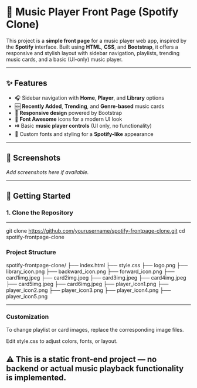 # 🎵 Music Player Front Page (Spotify Clone)

This project is a **simple front page** for a music player web app, inspired by the **Spotify** interface. Built using **HTML**, **CSS**, and **Bootstrap**, it offers a responsive and stylish layout with sidebar navigation, playlists, trending music cards, and a basic (UI-only) music player.

---

## ✨ Features

- 🎧 Sidebar navigation with **Home**, **Player**, and **Library** options  
- 🆕 **Recently Added**, **Trending**, and **Genre-based** music cards  
- 📱 **Responsive design** powered by Bootstrap  
- 🌟 **Font Awesome** icons for a modern UI look  
- ⏯️ Basic **music player controls** (UI only, no functionality)  
- 🎨 Custom fonts and styling for a **Spotify-like** appearance  

---

## 📸 Screenshots

_Add screenshots here if available._

---

## 🚀 Getting Started

### 1. Clone the Repository
---
git clone https://github.com/yourusername/spotify-frontpage-clone.git
cd spotify-frontpage-clone

### Project Structure
spotify-frontpage-clone/
├── index.html
├── style.css
├── logo.png
├── library_icon.png
├── backward_icon.png
├── forward_icon.png
├── card1img.jpeg
├── card2img.jpeg
├── card3img.jpeg
├── card4img.jpeg
├── card5img.jpeg
├── card6img.jpeg
├── player_icon1.png
├── player_icon2.png
├── player_icon3.png
├── player_icon4.png
├── player_icon5.png

---
### Customization
To change playlist or card images, replace the corresponding image files.

Edit style.css to adjust colors, fonts, or layout.

## ⚠️ This is a static front-end project — no backend or actual music playback functionality is implemented.


